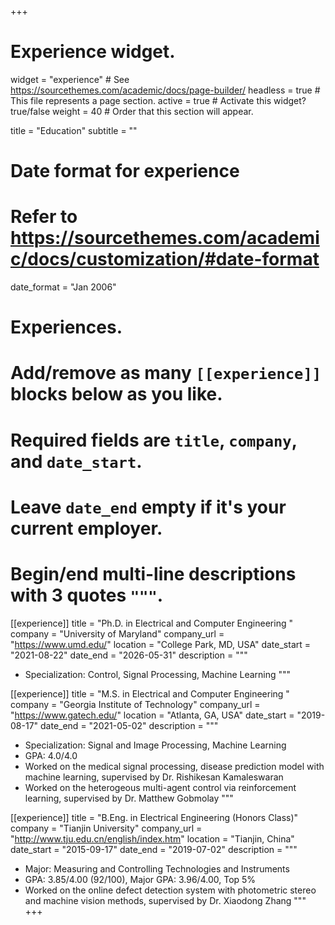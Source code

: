 +++
# Experience widget.
widget = "experience"  # See https://sourcethemes.com/academic/docs/page-builder/
headless = true  # This file represents a page section.
active = true  # Activate this widget? true/false
weight = 40  # Order that this section will appear.

title = "Education"
subtitle = ""

# Date format for experience
#   Refer to https://sourcethemes.com/academic/docs/customization/#date-format
date_format = "Jan 2006"

# Experiences.
#   Add/remove as many `[[experience]]` blocks below as you like.
#   Required fields are `title`, `company`, and `date_start`.
#   Leave `date_end` empty if it's your current employer.
#   Begin/end multi-line descriptions with 3 quotes `"""`.
[[experience]]
  title = "Ph.D. in Electrical and Computer Engineering "
  company = "University of Maryland"
  company_url = "https://www.umd.edu/"
  location = "College Park, MD, USA"
  date_start = "2021-08-22"
  date_end = "2026-05-31"
  description = """
  * Specialization: Control, Signal Processing, Machine Learning
  """

[[experience]]
  title = "M.S. in Electrical and Computer Engineering "
  company = "Georgia Institute of Technology"
  company_url = "https://www.gatech.edu/"
  location = "Atlanta, GA, USA"
  date_start = "2019-08-17"
  date_end = "2021-05-02"
  description = """
  * Specialization: Signal and Image Processing, Machine Learning
  * GPA: 4.0/4.0
  * Worked on the medical signal processing, disease prediction model with machine learning, supervised by Dr. Rishikesan Kamaleswaran
  * Worked on the heterogeous multi-agent control via reinforcement learning, supervised by Dr. Matthew Gobmolay
  """

[[experience]]
  title = "B.Eng. in Electrical Engineering (Honors Class)"
  company = "Tianjin University"
  company_url = "http://www.tju.edu.cn/english/index.htm"
  location = "Tianjin, China"
  date_start = "2015-09-17"
  date_end = "2019-07-02"
  description = """
  * Major: Measuring and Controlling Technologies and Instruments
  * GPA: 3.85/4.00 (92/100), Major GPA: 3.96/4.00, Top 5%
  * Worked on the online defect detection system with photometric stereo and machine vision methods, supervised by Dr. Xiaodong Zhang
"""
+++
